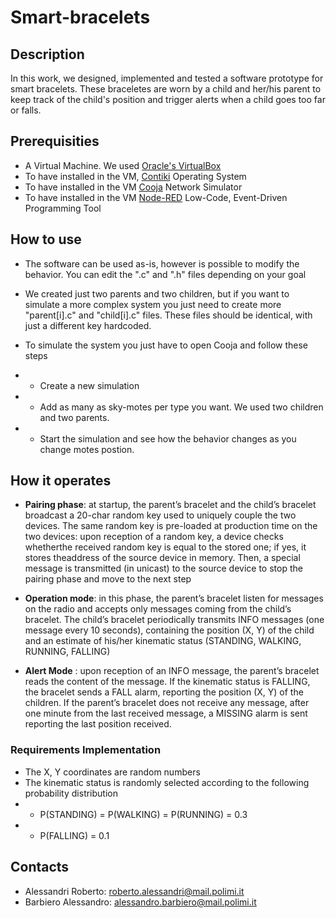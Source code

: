 # Smart-bracelets

## Description

In this work, we designed, implemented and tested a software prototype for smart bracelets. These braceletes are worn by a child and her/his parent to keep track of the child's position and trigger alerts when a child goes too far or falls. 

## Prerequisities

* A Virtual Machine. We used [Oracle's VirtualBox](https://www.virtualbox.org/)
* To have installed in the VM, [Contiki](http://www.contiki-os.org/) Operating System
* To have installed in the VM [Cooja](https://github.com/contiki-os/contiki/wiki/An-Introduction-to-Cooja) Network Simulator
* To have installed in the VM [Node-RED](https://nodered.org/) Low-Code, Event-Driven Programming Tool 

## How to use

* The software can be used as-is, however is possible to modify the behavior. You can edit the ".c" and ".h" files depending on your goal
* We created just two parents and two children, but if you want to simulate a more complex system you just need to create more "parent[i].c" and "child[i].c" files. These files should be identical, with just a different key hardcoded.

* To simulate the system you just have to open Cooja and follow these steps
* * Create a new simulation
* * Add as many as sky-motes per type you want. We used two children and two parents.
* * Start the simulation and see how the behavior changes as you change motes postion.

## How it operates

* **Pairing phase**: at startup, the parent’s bracelet and the child’s bracelet broadcast a 20-char random key used to uniquely couple the two devices. The same random key is pre-loaded at production time on the two devices: upon reception of a random key, a device checks whetherthe received random key is equal to the stored one; if yes, it stores theaddress of the source device in memory. Then, a special message is transmitted (in unicast) to the source device to stop the pairing phase and move to the next step

* **Operation mode**: in this phase, the parent’s bracelet listen for messages on the radio and accepts only messages coming from the child’s bracelet. The child’s bracelet periodically transmits INFO messages (one message every 10 seconds), containing the position (X, Y) of the child and an estimate of his/her kinematic status (STANDING, WALKING, RUNNING, FALLING)

* **Alert Mode** : upon reception of an INFO message, the parent’s bracelet reads the content of the message. If the kinematic status is FALLING, the bracelet sends a FALL alarm, reporting the position (X, Y) of the children. If the parent’s bracelet does not receive any message, after one minute from the last received message, a MISSING alarm is sent reporting the last position received.

### Requirements Implementation

* The X, Y coordinates are random numbers
* The kinematic status is randomly selected according to the following probability distribution 
* * P(STANDING) = P(WALKING) = P(RUNNING) = 0.3
* * P(FALLING) = 0.1

## Contacts

* Alessandri Roberto: roberto.alessandri@mail.polimi.it
* Barbiero Alessandro: alessandro.barbiero@mail.polimi.it
